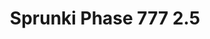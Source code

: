 ---
slug: sprunki-phase-777-25-1934
title: Sprunki Phase 777 2.5
description: "Sprunki Phase 777 2.5 is an exciting online game. Play for free directly in your browser!"
icon: /images/popular_mods/Sprunki Phase 777 2.5.png
url: https://wowtbc.net/sprunkin/phase777-2.5/index.html
previewImage: /images/popular_mods/Sprunki Phase 777 2.5.png
type: popular mods

# SEO配置
seo:
  title: "Sprunki Phase 777 2.5 - Play Free Online Game | Fun Browser Games"
  description: "Sprunki Phase 777 2.5 - Play this fun online game for free in your browser. No download required!"
  ogImage: "/images/popular_mods/Sprunki Phase 777 2.5.png"
  keywords: "sprunki-phase-777-25-1934, online game, browser game, free game, popular mods game, play online"

videoUrls:
  - https://www.youtube.com/embed/example1
  - https://www.youtube.com/embed/example2

whyPlay:
  title: "Why Play Sprunki Phase 777 2.5?"
  items:
    - "Immersive Gameplay: Sprunki Phase 777 2.5 offers an engaging and immersive gaming experience that will keep you entertained for hours"
    - "Challenging Levels: Test your skills with increasingly difficult challenges and obstacles"
    - "Beautiful Graphics: Enjoy stunning visuals and smooth animations that bring the game world to life"
    - "Regular Updates: New content and features are added regularly to keep the game fresh and exciting"
    - "Free to Play: Experience all the fun without spending a penny"
    - "Community Features: Connect with other players, share strategies, and compete for high scores"
    - "Cross-Platform: Play on any device with a web browser, no downloads required"

features:
  title: "Key Features of Sprunki Phase 777 2.5"
  image: "/images/popular_mods/Sprunki Phase 777 2.5.png"
  items:
    - "Intuitive Controls: Easy to learn controls make Sprunki Phase 777 2.5 accessible for players of all skill levels"
    - "Multiple Game Modes: Enjoy various gameplay options that provide different challenges and experiences"
    - "Character Customization: Personalize your gaming experience with unique characters and items"
    - "Achievement System: Complete special tasks to earn rewards and recognition"
    - "Leaderboards: Compete with players worldwide and see who can achieve the highest scores"

characteristics:
  title: "Game Characteristics"
  image: "/images/popular_mods/Sprunki Phase 777 2.5.png"
  items:
    - "Genre: Popular mods game with elements of strategy and skill"
    - "Difficulty: Suitable for both casual gamers and those seeking a challenge"
    - "Play Time: Quick sessions or extended gameplay, depending on your preference"
    - "Art Style: Vibrant and engaging visuals that enhance the gaming experience"
    - "Sound Design: Immersive audio that complements the gameplay perfectly"

info: "Sprunki Phase 777 2.5 is an exciting online game that offers players a unique and engaging gaming experience. With its intuitive controls, stunning visuals, and challenging gameplay, Sprunki Phase 777 2.5 provides hours of entertainment for players of all ages and skill levels. Whether you're looking for a quick gaming session during a break or an extended play session, Sprunki Phase 777 2.5 delivers an immersive experience that will keep you coming back for more. The game features multiple levels of increasing difficulty, ensuring that players are constantly challenged as they progress. With regular updates adding new content and features, Sprunki Phase 777 2.5 remains fresh and exciting, providing endless entertainment options for its growing community of players."

howToPlayIntro: "Welcome to Sprunki Phase 777 2.5! This guide will walk you through the basics and help you master the game. Whether you're a beginner or looking to improve your skills, these tips and instructions will enhance your gaming experience."

howToPlaySteps:
  - title: "Getting Started"
    description: "Begin your Sprunki Phase 777 2.5 adventure by familiarizing yourself with the controls. Use your keyboard or mouse to navigate through the game interface. The tutorial will guide you through the basic mechanics and help you understand the objectives."
  - title: "Understanding the Objectives"
    description: "In Sprunki Phase 777 2.5, your main goal is to progress through levels by completing specific objectives. Each level presents unique challenges that require different strategies and approaches."
  - title: "Mastering the Controls"
    description: "Practice using the controls to improve your precision and reaction time. Sprunki Phase 777 2.5 requires quick reflexes and strategic thinking to overcome obstacles and defeat opponents."
  - title: "Utilizing Power-ups"
    description: "Collect power-ups throughout the game to enhance your abilities and overcome difficult challenges. Each power-up offers unique advantages that can be crucial for success."
  - title: "Developing Strategies"
    description: "As you progress in Sprunki Phase 777 2.5, develop effective strategies for different scenarios. Analyze patterns, anticipate challenges, and adapt your approach to maximize your performance."

faq:
  title: "Frequently Asked Questions about Sprunki Phase 777 2.5"
  items:
    - question: "Is Sprunki Phase 777 2.5 free to play?"
      answer: "Yes, Sprunki Phase 777 2.5 is completely free to play directly in your web browser. No downloads or purchases are required to enjoy the full game experience."
    - question: "Can I play Sprunki Phase 777 2.5 on mobile devices?"
      answer: "Yes, Sprunki Phase 777 2.5 is optimized for both desktop and mobile play. You can enjoy the game on any device with a web browser and internet connection."
    - question: "Are there any in-game purchases?"
      answer: "While Sprunki Phase 777 2.5 is free to play, there may be optional in-game purchases available for cosmetic items or additional features that don't affect core gameplay."
    - question: "How often is Sprunki Phase 777 2.5 updated?"
      answer: "The developers regularly update Sprunki Phase 777 2.5 with new content, features, and improvements based on player feedback and game performance."
    - question: "Can I play Sprunki Phase 777 2.5 offline?"
      answer: "Currently, Sprunki Phase 777 2.5 requires an internet connection to play as it's a browser-based online game."
    - question: "Is Sprunki Phase 777 2.5 suitable for children?"
      answer: "Yes, Sprunki Phase 777 2.5 is designed to be family-friendly and suitable for players of all ages."
    - question: "How do I report bugs or issues?"
      answer: "If you encounter any problems while playing Sprunki Phase 777 2.5, you can report them through the game's support page or contact the developers directly through their website."
    - question: "Still Have Questions?"
      answer: "If you have additional questions about Sprunki Phase 777 2.5 that aren't covered in this FAQ, please visit our support center or contact our customer service team for assistance."
---
